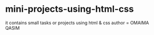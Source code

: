 # mini-projects-using-html-css
it contains small tasks or projects  using html &amp; css
author = OMAIMA QASIM
